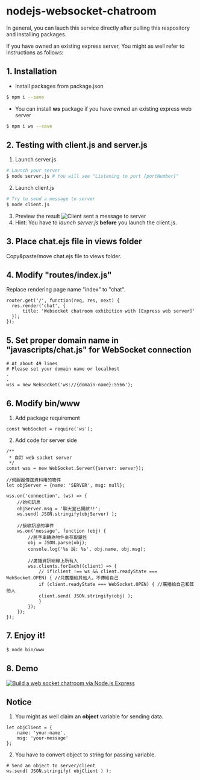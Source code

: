 # nodejs-websocket-chatroom
In general, you can lauch this service directly after pulling this respository and installing packages.

If you have owned an existing express server, You might as well refer to instructions as follows: 

## 1. Installation
- Install packages from package.json
```sh
$ npm i --save
```
- You can install **ws** package if you have owned an existing express web server
```sh
$ npm i ws --save
```

## 2. Testing with client.js and server.js
1. Launch server.js
```sh
# Launch your server
$ node server.js # You will see "Listening to port {portNumber}"
```
2. Launch client.js
```sh
# Try to send a message to server
$ node client.js
```
3. Preview the result
![Client sent a message to server](https://i.imgur.com/SQULyHL.png "Client sent a message to server")
4. Hint: You have to _launch server.js_ **before** you launch the client.js.

## 3. Place chat.ejs file in views folder
Copy&paste/move chat.ejs file to views folder.

## 4. Modify "routes/index.js"
Replace rendering page name "index" to "chat".
```
router.get('/', function(req, res, next) {
  res.render('chat', { 
      title: 'Websocket chatroom exhibition with [Express web server]' 
  });
});
```

## 5. Set proper domain name in "javascripts/chat.js" for WebSocket connection
```
# At about 49 lines
# Please set your domain name or localhost
.
.
wss = new WebSocket('ws://{domain-name}:5566');
```

## 6. Modify bin/www
1. Add package requirement
```
const WebSocket = require('ws');
```
2. Add code for server side
```
/**
 * 自訂 web socket server
 */
const wss = new WebSocket.Server({server: server});

//伺服器傳送資料用的物件
let objServer = {name: 'SERVER', msg: null};

wss.on('connection', (ws) => {
    //始初訊息
    objServer.msg = '聊天室已開啟!!';
    ws.send( JSON.stringify(objServer) );

    //接收訊息的事件
    ws.on('message', function (obj) {
        //將字串轉為物件來存取屬性
        obj = JSON.parse(obj);
        console.log('%s 說: %s', obj.name, obj.msg);

        //廣播資訊給線上所有人
        wss.clients.forEach((client) => {
            // if(client !== ws && client.readyState === WebSocket.OPEN) { //只廣播給其他人，不傳給自己
            if (client.readyState === WebSocket.OPEN) { //廣播給自己和其他人
            client.send( JSON.stringify(obj) );
            }
        });
    });
});
```

## 7. Enjoy it!
```sh
$ node bin/www
```

## 8. Demo
[![Build a web socket chatroom via Node.js Express](https://i.ytimg.com/vi/jf75BK-zxac/hqdefault.jpg)](https://youtu.be/jf75BK-zxac "Build a web socket chatroom via Node.js Express")

## Notice
1. You might as well claim an **object** variable for sending data.
```
let objClient = {
    name: 'your-name', 
    msg: 'your-message'
};
```
2. You have to convert object to string for passing variable.
```
# Send an object to server/client
ws.send( JSON.stringify( objClient ) );
```